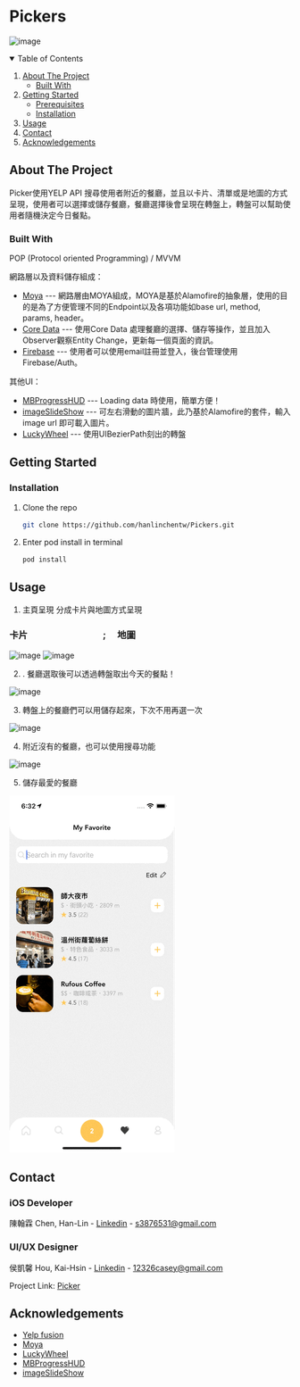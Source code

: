 # Pickers

![image](https://github.com/hanlinchentw/Pickers/blob/main/picker%20demo%20gif%26image/Demo2.gif) 

<!-- TABLE OF CONTENTS -->
<details open="open">
  <summary>Table of Contents</summary>
  <ol>
    <li>
      <a href="#about-the-project">About The Project</a>
      <ul>
        <li><a href="#built-with">Built With</a></li>
      </ul>
    </li>
    <li>
      <a href="#getting-started">Getting Started</a>
      <ul>
        <li><a href="#prerequisites">Prerequisites</a></li>
        <li><a href="#installation">Installation</a></li>
      </ul>
    </li>
    <li><a href="#usage">Usage</a></li>
    <li><a href="#contact">Contact</a></li>
    <li><a href="#acknowledgements">Acknowledgements</a></li>
  </ol>
</details>

<!-- ABOUT THE PROJECT -->
## About The Project
Picker使用YELP API 搜尋使用者附近的餐廳，並且以卡片、清單或是地圖的方式呈現，使用者可以選擇或儲存餐廳，餐廳選擇後會呈現在轉盤上，轉盤可以幫助使用者隨機決定今日餐點。


### Built With

POP (Protocol oriented Programming) / MVVM

網路層以及資料儲存組成：
* [Moya](https://github.com/Moya/Moya)
---  網路層由MOYA組成，MOYA是基於Alamofire的抽象層，使用的目的是為了方便管理不同的Endpoint以及各項功能如base url, method, params, header。
* [Core Data](https://developer.apple.com/documentation/coredata)
--- 使用Core Data 處理餐廳的選擇、儲存等操作，並且加入Observer觀察Entity Change，更新每一個頁面的資訊。
* [Firebase](https://firebase.google.com)
--- 使用者可以使用email註冊並登入，後台管理使用Firebase/Auth。

其他UI：
* [MBProgressHUD](https://github.com/jdg/MBProgressHUD)
--- Loading data 時使用，簡單方便！
* [imageSlideShow](https://github.com/zvonicek/ImageSlideshow)
--- 可左右滑動的圖片牆，此乃基於Alamofire的套件，輸入 image url 即可載入圖片。
* [LuckyWheel](https://github.com/AhmedNasserSh/iOSLuckyWheel)
--- 使用UIBezierPath刻出的轉盤



<!-- GETTING STARTED -->
## Getting Started

### Installation

1. Clone the repo
   ```sh
   git clone https://github.com/hanlinchentw/Pickers.git
   ```
2. Enter pod install in terminal
   ```Swift
   pod install
   ```
   
<!-- Usage -->
## Usage
1. 主頁呈現 分成卡片與地圖方式呈現
### 卡片 &emsp;&emsp;&emsp;&emsp;&emsp;&emsp;&emsp;&emsp;;&emsp;&nbsp;地圖
![image](https://github.com/hanlinchentw/Pickers/blob/main/picker%20demo%20gif%26image/LIST.gif) 
![image](https://github.com/hanlinchentw/Pickers/blob/main/picker%20demo%20gif%26image/Map.gif) 

2. . 餐廳選取後可以透過轉盤取出今天的餐點！

![image](https://github.com/hanlinchentw/Pickers/blob/main/picker%20demo%20gif%26image/spin.gif) 

3. 轉盤上的餐廳們可以用儲存起來，下次不用再選一次

![image](https://github.com/hanlinchentw/Pickers/blob/main/picker%20demo%20gif%26image/savedList.gif)

4. 附近沒有的餐廳，也可以使用搜尋功能

![image](https://github.com/hanlinchentw/Pickers/blob/main/picker%20demo%20gif%26image/Search.gif)

5. 儲存最愛的餐廳

![image](https://github.com/hanlinchentw/Pickers/blob/main/picker%20demo%20gif%26image/Favorite.gif)

<!-- CONTACT -->
## Contact

### iOS Developer
陳翰霖 Chen, Han-Lin - [Linkedin](https://www.linkedin.com/in/han-lin-chen-07b635200/) - s3876531@gmail.com
### UI/UX Designer
侯凱馨 Hou, Kai-Hsin - [Linkedin](https://www.linkedin.com/in/han-lin-chen-07b635200/) - 12326casey@gmail.com

Project Link: [Picker](https://github.com/hanlinchentw/Picker)

<!-- ACKNOWLEDGEMENTS -->
## Acknowledgements
* [Yelp fusion](https://www.yelp.com/developers/documentation/v3)
* [Moya](https://github.com/Moya/Moya)
* [LuckyWheel](https://github.com/AhmedNasserSh/iOSLuckyWheel)
* [MBProgressHUD](https://github.com/jdg/MBProgressHUD)
* [imageSlideShow](https://github.com/zvonicek/ImageSlideshow)
